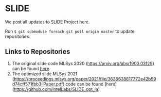 # SLIDE 

We post all updates to SLIDE Project here. 

Run `$ git submodule foreach git pull origin master` to update repositories.

## Links to Repositories 
1. The original slide code MLSys 2020 (https://arxiv.org/abs/1903.03129) can be found [here](https://github.com/keroro824/HashingDeepLearning).
2. The optimized slide MLSys 2021 (https://proceedings.mlsys.org/paper/2021/file/3636638817772e42b59d74cff571fbb3-Paper.pdf) code can be found [here] (https://github.com/IntelLabs/SLIDE_opt_ia)
